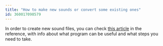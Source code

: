 ```yaml
---
title: "How to make new sounds or convert some existing ones"
id: 360017098579
---
```


In order to create new sound files, you can check [this article](https://create.arduino.cc/ctc/101/course/view.php?id=250&section=31) in the reference, with info about what program can be useful and what steps you need to take.
